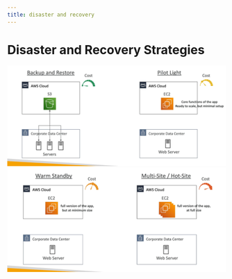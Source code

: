 ```yaml
---
title: disaster and recovery
---
```


# Disaster and Recovery Strategies
![Disaster and Recovery](./Recovery1.png)
![Disaster and Recovery](./Recovery2.png)



